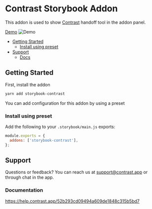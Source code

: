 <h1>Contrast Storybook Addon</h1>

This addon is used to show [Contrast](https://www.contrast.app) handoff tool in the addon panel.

[Demo](https://s3.amazonaws.com/demo.contrast.app/index.html?path=/story/demo--basic)
![Demo](http://contrast-prod.s3.amazonaws.com/demo.png)

- [Getting Started](#getting-started)
  - [Install using preset](#install-using-preset)
- [Support](#support)
  - [Docs](#documentation)

## Getting Started

First, install the addon

```sh
yarn add storybook-contrast
```

You can add configuration for this addon by using a preset


### Install using preset

Add the following to your `.storybook/main.js` exports:

```js
module.exports = {
  addons: ['storybook-contrast'],
};
```

## Support
Questions or feedback? 
You can reach us at support@contrast.app or through chat in the app.

### Documentation
https://help.contrast.app/52b293cd09494a609de1848c315b5bd7
